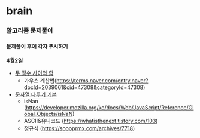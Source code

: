 # brain

### 알고리즘 문제풀이
#### 문제풀이 후에 각자 푸시하기

__4월2일__
* [두 정수 사이의 합](https://programmers.co.kr/learn/courses/30/lessons/12912)
    - 가우스 계산법(https://terms.naver.com/entry.naver?docId=2039061&cid=47308&categoryId=47308)
* [문자열 다루기 기본](https://programmers.co.kr/learn/courses/30/lessons/12918)
    - isNan (https://developer.mozilla.org/ko/docs/Web/JavaScript/Reference/Global_Objects/isNaN)
    - ASCII&유니코드 (https://whatisthenext.tistory.com/103)
    - 정규식 (https://soooprmx.com/archives/7718)